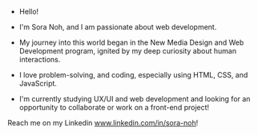 - Hello!
- I'm Sora Noh, and I am passionate about web development. 
- My journey into this world began in the New Media Design and Web Development program, ignited by my deep curiosity about human interactions.
- I love problem-solving, and coding, especially using HTML, CSS, and JavaScript.  

- I'm currently studying UX/UI and web development and looking for an opportunity to collaborate or work on a front-end project!

Reach me on my Linkedin www.linkedin.com/in/sora-noh!


